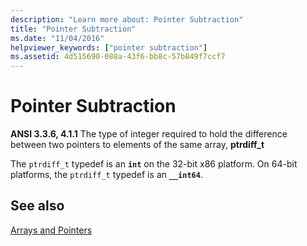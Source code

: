```yaml
---
description: "Learn more about: Pointer Subtraction"
title: "Pointer Subtraction"
ms.date: "11/04/2016"
helpviewer_keywords: ["pointer subtraction"]
ms.assetid: 4d515690-088a-43f6-bb8c-57b849f7ccf7
---
```

# Pointer Subtraction

**ANSI 3.3.6, 4.1.1** The type of integer required to hold the difference between two pointers to elements of the same array, **ptrdiff_t**

The `ptrdiff_t` typedef is an **`int`** on the 32-bit x86 platform. On 64-bit platforms, the `ptrdiff_t` typedef is an **`__int64`**.

## See also

[Arrays and Pointers](../c-language/arrays-and-pointers.md)
